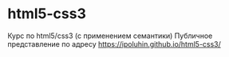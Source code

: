 # html5-css3
Курс по html5/css3 (с применением семантики)
Публичное представление по адресу https://ipoluhin.github.io/html5-css3/
